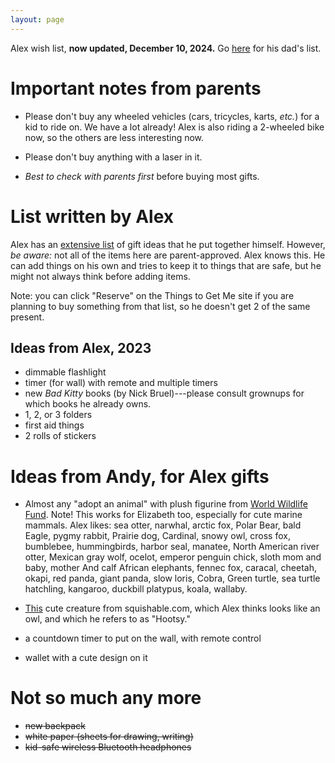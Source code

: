 ```yaml
---
layout: page
---
```


Alex wish list, **now updated, December 10, 2024.** Go
[here](/birthday-party/list.html) for his dad's list.

# Important notes from parents

- Please don't buy any wheeled vehicles (cars, tricycles, karts,
  *etc.*) for a kid to ride on. We have a lot already! Alex is also
  riding a 2-wheeled bike now, so the others are less interesting now.

- Please don't buy anything with a laser in it.

- *Best to check with parents first* before buying most gifts.




# List written by Alex

Alex has an [extensive list](https://www.thingstogetme.com/alex-wish)
of gift ideas that he put together himself. However, *be aware:* not
all of the items here are parent-approved. Alex knows this. He can add
things on his own and tries to keep it to things that are safe, but he
might not always think before adding items.

Note: you can click "Reserve" on the Things to Get Me site if you are
planning to buy something from that list, so he doesn't get 2 of the
same present.

## Ideas from Alex, 2023

- dimmable flashlight
- timer (for wall) with remote and multiple timers
- new *Bad Kitty* books (by Nick Bruel)---please consult grownups for which books he already owns.
- 1, 2, or 3 folders
- first aid things
- 2 rolls of stickers




# Ideas from Andy, for Alex gifts

- Almost any "adopt an animal" with plush figurine from [World
  Wildlife
  Fund](https://gifts.worldwildlife.org/gift-center/gifts/Species-Adoptions.aspx?sort=2).
  Note! This works for Elizabeth too, especially for cute marine
  mammals. Alex likes: sea otter, narwhal, arctic fox, Polar Bear,
  bald Eagle, pygmy rabbit, Prairie dog, Cardinal, snowy owl, cross
  fox, bumblebee, hummingbirds, harbor seal, manatee, North American
  river otter, Mexican gray wolf, ocelot, emperor penguin chick, sloth
  mom and baby, mother And calf African elephants, fennec fox,
  caracal, cheetah, okapi, red panda, giant panda, slow loris, Cobra,
  Green turtle, sea turtle hatchling, kangaroo, duckbill platypus,
  koala, wallaby.

- [This](https://www.squishable.com/mm5/merchant.mvc?Screen=PROD&Product_Code=mini_plague_doctor_7)
    cute creature from squishable.com, which Alex thinks looks like an
    owl, and which he refers to as "Hootsy."

- a countdown timer to put on the wall, with remote control

- wallet with a cute design on it




# Not so much any more

- ~~new backpack~~
- ~~white paper (sheets for drawing, writing)~~
- ~~kid-safe wireless Bluetooth headphones~~
